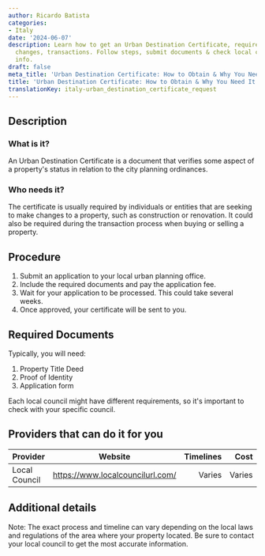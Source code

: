 ```yaml
---
author: Ricardo Batista
categories:
- Italy
date: '2024-06-07'
description: Learn how to get an Urban Destination Certificate, required for property
  changes, transactions. Follow steps, submit documents & check local council for
  info.
draft: false
meta_title: 'Urban Destination Certificate: How to Obtain & Why You Need It'
title: 'Urban Destination Certificate: How to Obtain & Why You Need It'
translationKey: italy-urban_destination_certificate_request
---
```



## Description
### What is it?

An Urban Destination Certificate is a document that verifies some aspect of a property's status in relation to the city planning ordinances.

### Who needs it?
The certificate is usually required by individuals or entities that are seeking to make changes to a property, such as construction or renovation. It could also be required during the transaction process when buying or selling a property.

## Procedure

1. Submit an application to your local urban planning office.
2. Include the required documents and pay the application fee.
3. Wait for your application to be processed. This could take several weeks.
4. Once approved, your certificate will be sent to you.

## Required Documents

Typically, you will need:

1. Property Title Deed
2. Proof of Identity
3. Application form

Each local council might have different requirements, so it's important to check with your specific council.

## Providers that can do it for you

| Provider            |     Website            |     Timelines  |       Cost      |
| ---------------- | -------------------- |  --------: | -----------: |
| Local Council       |  https://www.localcouncilurl.com/       |       Varies        |        Varies       |

## Additional details
Note: The exact process and timeline can vary depending on the local laws and regulations of the area where your property located. Be sure to contact your local council to get the most accurate information.